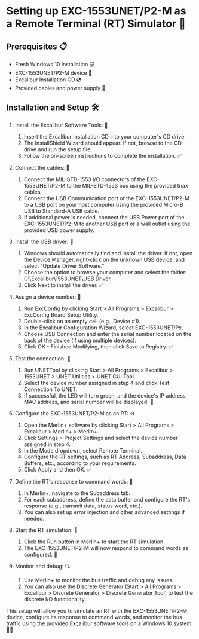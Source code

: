 # Setting up EXC-1553UNET/P2-M as a Remote Terminal (RT) Simulator 🚀

## Prerequisites 📋
- Fresh Windows 10 installation 💻
- EXC-1553UNET/P2-M device 🔧
- Excalibur Installation CD 💿
- Provided cables and power supply 🔌

## Installation and Setup 🛠️

1. Install the Excalibur Software Tools: 💾
   1. Insert the Excalibur Installation CD into your computer's CD drive.
   2. The InstallShield Wizard should appear. If not, browse to the CD drive and run the setup file.
   3. Follow the on-screen instructions to complete the installation. ✅

2. Connect the cables: 🔗
   1. Connect the MIL-STD-1553 I/O connectors of the EXC-1553UNET/P2-M to the MIL-STD-1553 bus using the provided triax cables.
   2. Connect the USB Communication port of the EXC-1553UNET/P2-M to a USB port on your host computer using the provided Micro-B USB to Standard-A USB cable.
   3. If additional power is needed, connect the USB Power port of the EXC-1553UNET/P2-M to another USB port or a wall outlet using the provided USB power supply.

3. Install the USB driver: 🚗
   1. Windows should automatically find and install the driver. If not, open the Device Manager, right-click on the unknown USB device, and select "Update Driver Software."
   2. Choose the option to browse your computer and select the folder: C:\Excalibur\1553UNET\USB Driver.
   3. Click Next to install the driver. ✅

4. Assign a device number: 🔢
   1. Run ExcConfig by clicking Start > All Programs > Excalibur > ExcConfig Board Setup Utility.
   2. Double-click on an empty cell (e.g., Device #1).
   3. In the Excalibur Configuration Wizard, select EXC-1553UNET/Px.
   4. Choose USB Connection and enter the serial number located on the back of the device (if using multiple devices).
   5. Click OK - Finished Modifying, then click Save to Registry. ✅

5. Test the connection: 🔌
   1. Run UNETTool by clicking Start > All Programs > Excalibur > 1553UNET > UNET Utilities > UNET GUI Tool.
   2. Select the device number assigned in step 4 and click Test Connection To UNET.
   3. If successful, the LED will turn green, and the device's IP address, MAC address, and serial number will be displayed. 🎉

6. Configure the EXC-1553UNET/P2-M as an RT: ⚙️
   1. Open the Merlin+ software by clicking Start > All Programs > Excalibur > Merlin+ > Merlin+.
   2. Click Settings > Project Settings and select the device number assigned in step 4.
   3. In the Mode dropdown, select Remote Terminal.
   4. Configure the RT settings, such as RT Address, Subaddress, Data Buffers, etc., according to your requirements.
   5. Click Apply and then OK. ✅

7. Define the RT's response to command words: 💬
   1. In Merlin+, navigate to the Subaddress tab.
   2. For each subaddress, define the data buffer and configure the RT's response (e.g., transmit data, status word, etc.).
   3. You can also set up error injection and other advanced settings if needed.

8. Start the RT simulation: 🏁
   1. Click the Run button in Merlin+ to start the RT simulation.
   2. The EXC-1553UNET/P2-M will now respond to command words as configured. 🎉

9. Monitor and debug: 🔍
   1. Use Merlin+ to monitor the bus traffic and debug any issues.
   2. You can also use the Discrete Generator (Start > All Programs > Excalibur > Discrete Generator > Discrete Generator Tool) to test the discrete I/O functionality.

This setup will allow you to simulate an RT with the EXC-1553UNET/P2-M device, configure its response to command words, and monitor the bus traffic using the provided Excalibur software tools on a Windows 10 system. 🚀✨
